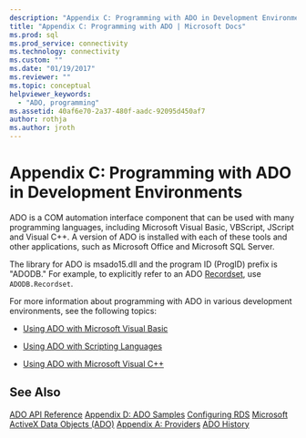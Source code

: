 ```yaml
---
description: "Appendix C: Programming with ADO in Development Environments"
title: "Appendix C: Programming with ADO | Microsoft Docs"
ms.prod: sql
ms.prod_service: connectivity
ms.technology: connectivity
ms.custom: ""
ms.date: "01/19/2017"
ms.reviewer: ""
ms.topic: conceptual
helpviewer_keywords:
  - "ADO, programming"
ms.assetid: 40af6e70-2a37-480f-aadc-92095d450af7
author: rothja
ms.author: jroth
---
```

# Appendix C: Programming with ADO in Development Environments
ADO is a COM automation interface component that can be used with many programming languages, including Microsoft Visual Basic, VBScript, JScript and Visual C++. A version of ADO is installed with each of these tools and other applications, such as Microsoft Office and Microsoft SQL Server.

 The library for ADO is msado15.dll and the program ID (ProgID) prefix is "ADODB." For example, to explicitly refer to an ADO [Recordset](../../reference/ado-api/recordset-object-ado.md), use `ADODB.Recordset`.

 For more information about programming with ADO in various development environments, see the following topics:

-   [Using ADO with Microsoft Visual Basic](./using-ado-with-microsoft-visual-basic.md)

-   [Using ADO with Scripting Languages](./using-ado-with-scripting-languages.md)

-   [Using ADO with Microsoft Visual C++](./using-ado-with-microsoft-visual-c.md)

## See Also
 [ADO API Reference](../../reference/ado-api/ado-api-reference.md)
 [Appendix D: ADO Samples](./appendix-d-ado-samples.md)
 [Configuring RDS](../remote-data-service/configuring-rds.md)
 [Microsoft ActiveX Data Objects (ADO)](../../microsoft-activex-data-objects-ado.md)
 [Appendix A: Providers](./appendix-a-providers.md)
 [ADO History](../ado-history.md)